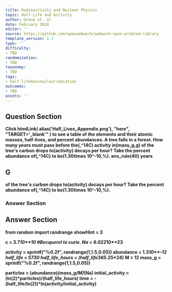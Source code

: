 ```yaml
---
title: Radioactivity and Nuclear Physics
topic: Half-Life and Activity
author: Urone et. al
date: February 2018
editor: ''
source: https://github.com/openwebwork/webwork-open-problem-library
template_version: 1.1
type: ''
difficulty:
- TBD
randomization:
- TBD
taxonomy:
- TBD
tags:
- half-lifemassnuclearradiation
outcomes:
- TBD
assets: ''
---
```


## Question Section 

<b>
Click
 htmlLink( alias('Half_Lives_Appendix.png'), "here", "TARGET='_blank'" )
to see a table of the elements and their atomic masses, half-lives, and percent abundances.
A tree falls in a forest. How many years must pass before the(,^14C) activity in(mass_g,g) of the tree's carbon drops to(activity) decays per hour? Take the percent abundance of(,^14C) to be(1.30times 10^-10,%).
ans_rule(40) years

## G
of the tree's carbon drops to(activity) decays per hour? Take the percent abundance of(,^14C) to be(1.30times 10^-10,%).
### Answer Section


## Answer Section

from random import randrange
showHint = 3

c = 3.7*10**10           #Becquerel to curie.
Na = 6.022*10**23

activity = sprintf("%0.2f", randrange(1,1.5,0.05))
abundance = 1.3*10**-12
half_life = 5730
half_life_hours = (half_life*365.25*24)
M = 12
mass_g = sprintf("%0.2f", randrange(1,1.5,0.05))

particles = (abundance)*(mass_g/M)*(Na)
initial_activity = (ln(2)*particles)/(half_life_hours)
time = -(half_life/ln(2))*ln(activity/initial_activity)